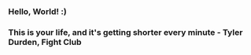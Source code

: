 ### Hello, World! :)
### This is your life, and it's getting shorter every minute - Tyler Durden, Fight Club
